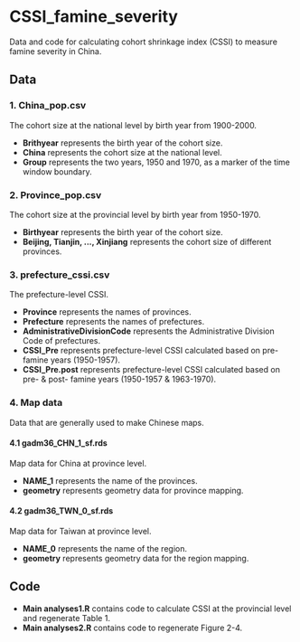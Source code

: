 # CSSI_famine_severity
Data and code for calculating cohort shrinkage index (CSSI) to measure famine severity in China.

## Data

### 1. China_pop.csv
The cohort size at the national level by birth year from 1900-2000.
* **Brithyear** represents the birth year of the cohort size.
* **China** represents the cohort size at the national level.
* **Group** represents the two years, 1950 and 1970, as a marker of the time window boundary.

### 2. Province_pop.csv
The cohort size at the provincial level by birth year from 1950-1970.
* **Birthyear** represents the birth year of the cohort size.
*  **Beijing, Tianjin, ..., Xinjiang** represents the cohort size of different provinces.

### 3. prefecture_cssi.csv
The prefecture-level CSSI.
* **Province** represents the names of provinces.
* **Prefecture** represents the names of prefectures.
* **AdministrativeDivisionCode** represents the Administrative Division Code of prefectures.
* **CSSI_Pre** represents prefecture-level CSSI calculated based on pre-famine years (1950-1957).
* **CSSI_Pre.post** represents prefecture-level CSSI calculated based on pre- & post- famine years (1950-1957 & 1963-1970).

### 4. Map data
Data that are generally used to make Chinese maps.

#### 4.1 gadm36_CHN_1_sf.rds
Map data for China at province level.
* **NAME_1** represents the name of the provinces.
* **geometry** represents geometry data for province mapping.

#### 4.2 gadm36_TWN_0_sf.rds
Map data for Taiwan at province level.
* **NAME_0** represents the name of the region.
* **geometry** represents geometry data for the region mapping.

## Code
* **Main analyses1.R** contains code to calculate CSSI at the provincial level and regenerate Table 1.
* **Main analyses2.R** contains code to regenerate Figure 2-4.
